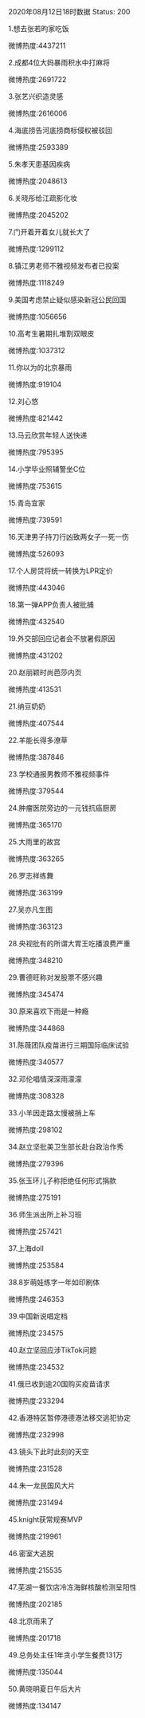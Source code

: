 2020年08月12日18时数据
Status: 200

1.想去张若昀家吃饭

微博热度:4437211

2.成都4位大妈暴雨积水中打麻将

微博热度:2691722

3.张艺兴织造灵感

微博热度:2616006

4.海底捞告河底捞商标侵权被驳回

微博热度:2593389

5.朱孝天患基因疾病

微博热度:2048613

6.关晓彤给江疏影化妆

微博热度:2045202

7.门开着开着女儿就长大了

微博热度:1299112

8.镇江男老师不雅视频发布者已投案

微博热度:1118249

9.美国考虑禁止疑似感染新冠公民回国

微博热度:1056656

10.高考生暑期扎堆割双眼皮

微博热度:1037312

11.你以为的北京暴雨

微博热度:919104

12.刘心悠

微博热度:821442

13.马云欣赏年轻人送快递

微博热度:795395

14.小学毕业照辅警坐C位

微博热度:753615

15.青岛宜家

微博热度:739591

16.天津男子持刀行凶致两女子一死一伤

微博热度:526093

17.个人房贷将统一转换为LPR定价

微博热度:443046

18.第一弹APP负责人被批捕

微博热度:432540

19.外交部回应记者会不放暑假原因

微博热度:431202

20.赵丽颖时尚芭莎内页

微博热度:413531

21.纳豆奶奶

微博热度:407544

22.羊能长得多潦草

微博热度:387846

23.学校通报男教师不雅视频事件

微博热度:379544

24.肿瘤医院旁边的一元钱抗癌厨房

微博热度:365170

25.大雨里的故宫

微博热度:363265

26.罗志祥练舞

微博热度:363199

27.吴亦凡生图

微博热度:363123

28.央视批有的所谓大胃王吃播浪费严重

微博热度:348210

29.曹德旺称对发股票不感兴趣

微博热度:345474

30.原来喜欢下雨是一种瘾

微博热度:344868

31.陈薇团队疫苗进行三期国际临床试验

微博热度:340577

32.邓伦唱情深深雨濛濛

微博热度:308328

33.小羊因走路太慢被捎上车

微博热度:298102

34.赵立坚批美卫生部长赴台政治作秀

微博热度:279396

35.张玉环儿子称拒绝任何形式捐款

微博热度:275191

36.师生派出所上补习班

微博热度:257421

37.上海doll

微博热度:253584

38.8岁萌娃练字一年如印刷体

微博热度:246353

39.中国新说唱定档

微博热度:234575

40.赵立坚回应涉TikTok问题

微博热度:234532

41.俄已收到逾20国购买疫苗请求

微博热度:233294

42.香港特区暂停港德港法移交逃犯协定

微博热度:232998

43.镜头下此时此刻的天空

微博热度:231528

44.朱一龙民国风大片

微博热度:231494

45.knight获常规赛MVP

微博热度:219961

46.密室大逃脱

微博热度:215535

47.芜湖一餐饮店冷冻海鲜核酸检测呈阳性

微博热度:202185

48.北京雨来了

微博热度:201718

49.总务处主任1年贪小学生餐费131万

微博热度:135044

50.黄晓明夏日午后大片

微博热度:134147

